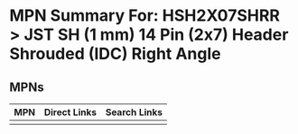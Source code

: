 



# MPN Summary For: HSH2X07SHRR > JST SH (1 mm) 14 Pin (2x7) Header Shrouded (IDC) Right Angle

## MPNs
  

|MPN|Direct Links|Search Links|
| :--- | :--- | :--- |
||||

